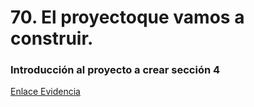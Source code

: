 # 70. El proyectoque vamos a construir.

### Introducción al proyecto a crear sección 4
[Enlace Evidencia](https://1drv.ms/i/s!Aj7xfgsA_o9bkUAryH1lcjABhrHa?e=xo3V9g)
